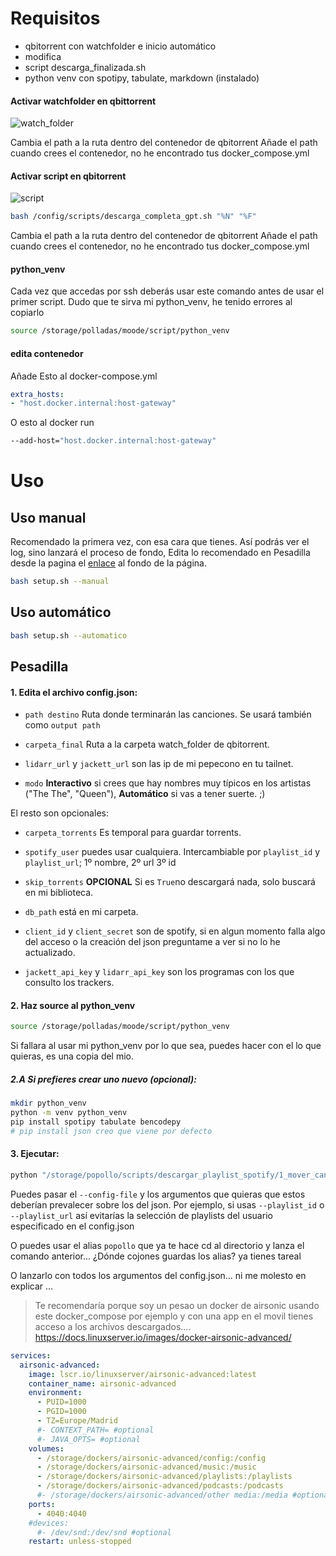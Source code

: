 # Requisitos

- qbitorrent con watchfolder e inicio automático
- modifica
- script descarga_finalizada.sh
- python venv con spotipy, tabulate, markdown (instalado)


#### Activar watchfolder en qbittorrent

![watch_folder](.content/image-1.png)

Cambia el path a la ruta dentro del contenedor de qbitorrent
Añade el path cuando crees el contenedor, no he encontrado tus docker_compose.yml


#### Activar script en qbitorrent

![script](.content/image.png)

```bash
bash /config/scripts/descarga_completa_gpt.sh "%N" "%F"
```

Cambia el path a la ruta dentro del contenedor de qbitorrent
Añade el path cuando crees el contenedor, no he encontrado tus docker_compose.yml


#### python_venv

Cada vez que accedas por ssh deberás usar este comando antes de usar el primer script. Dudo que te sirva mi python_venv, he tenido errores al copiarlo

```bash
source /storage/polladas/moode/script/python_venv
```

#### edita contenedor

Añade Esto al docker-compose.yml

```yml
extra_hosts:
- "host.docker.internal:host-gateway"
``` 

O esto al docker run

```bash
--add-host="host.docker.internal:host-gateway"
```


# Uso


## Uso manual

Recomendado la primera vez, con esa cara que tienes. Así podrás ver el log, sino lanzará el proceso de fondo, Edita lo recomendado en Pesadilla desde la pagina el [enlace](https://www.youtube.com/watch?v=oHg5SJYRHA0) al fondo de la página.


```bash
bash setup.sh --manual
```


## Uso automático

```bash
bash setup.sh --automatico
```



## Pesadilla

#### 1. Edita el archivo config.json:


- `path destino` Ruta donde terminarán las canciones. Se usará también como `output path`

- `carpeta_final` Ruta a la carpeta watch_folder de qbitorrent.

- `lidarr_url` y `jackett_url` son las ip de mi pepecono en tu tailnet.

- `modo` **Interactivo** si crees que hay nombres muy típicos en los artistas ("The The", "Queen"), **Automático** si vas a tener suerte. ;)


El resto son opcionales:

- `carpeta_torrents` Es temporal para guardar torrents.

- `spotify_user` puedes usar cualquiera. Intercambiable por `playlist_id` y `playlist_url`; 1º nombre, 2º url 3º id

- `skip_torrents` **OPCIONAL** Si es `True`no descargará nada, solo buscará en mi biblioteca. 

- `db_path` está en mi carpeta.

- `client_id` y `client_secret` son de spotify, si en algun momento falla algo del acceso o la creación del json preguntame a ver si no lo he actualizado.

- `jackett_api_key` y `lidarr_api_key` son los programas con los que consulto los trackers. 


#### 2. Haz source al python_venv

```bash
source /storage/polladas/moode/script/python_venv
```


Si fallara al usar mi python_venv por lo que sea, puedes hacer con el lo que quieras, es una copia del mio.


##### 2.A Si prefieres crear uno nuevo (opcional):


```bash
mkdir python_venv
python -m venv python_venv
pip install spotipy tabulate bencodepy
# pip install json creo que viene por defecto
```



#### 3. Ejecutar:

```bash
python "/storage/popollo/scripts/descargar_playlist_spotify/1_mover_canciones_playlist_spotify.py" --config_file "/storage/popollo/scripts/config.json"
```

Puedes pasar el `--config-file` y los argumentos que quieras que estos deberían prevalecer sobre los del json. Por ejemplo, si usas `--playlist_id` o `--playlist_url` así evitarías la selección de playlists del usuario especificado en el config.json


O puedes usar el alias `popollo` que ya te hace cd al directorio y lanza el comando anterior... ¿Dónde cojones guardas los alias? ya tienes tareal


O lanzarlo con todos los argumentos del config.json... ni me molesto en explicar
...




> Te recomendaría porque soy un pesao un docker de airsonic usando este docker_compose por ejemplo y con una app en el movil tienes acceso a los archivos descargados....
> https://docs.linuxserver.io/images/docker-airsonic-advanced/



```yml
services:
  airsonic-advanced:
    image: lscr.io/linuxserver/airsonic-advanced:latest
    container_name: airsonic-advanced
    environment:
      - PUID=1000
      - PGID=1000
      - TZ=Europe/Madrid
      #- CONTEXT_PATH= #optional
      #- JAVA_OPTS= #optional
    volumes:
      - /storage/dockers/airsonic-advanced/config:/config
      - /storage/dockers/airsonic-advanced/music:/music
      - /storage/dockers/airsonic-advanced/playlists:/playlists
      - /storage/dockers/airsonic-advanced/podcasts:/podcasts 
      #- /storage/dockers/airsonic-advanced/other media:/media #optional
    ports:
      - 4040:4040
    #devices:
      #- /dev/snd:/dev/snd #optional
    restart: unless-stopped
```